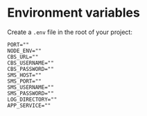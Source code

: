 # Environment variables

Create a `.env` file in the root of your project:

```dosini
PORT=""
NODE_ENV=""
CBS_URL=""
CBS_USERNAME=""
CBS_PASSWORD=""
SMS_HOST=""
SMS_PORT=""
SMS_USERNAME=""
SMS_PASSWORD=""
LOG_DIRECTORY=""
APP_SERVICE=""
```
